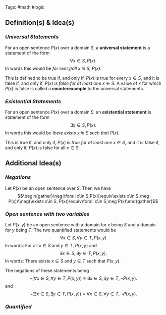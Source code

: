 Tags: #math #logic
## Definition(s) & Idea(s)
### *Universal Statements*
For an open sentence $P(x)$ over a domain $S$, a **universal statement** is a statement of the form$$\forall x\in S,P(x).$$
In words this would be *for every/all $x$ in $S$, $P(x)$*.

This is defined to be true if, and only if, $P(x)$ is true for every  $x\in S$, and it is false if, and only if, $P(x)$ is *false for at least one*  $x\in S$. A value of $x$ for which $P(x)$ is false is called a **counterexample** to the universal statements.
### *Existential Statements*
For an open sentence $P(x)$ over a domain $S$, an **existential statement** is statement of the form$$\exists x\in S, P(x).$$
In words this would be *there exists $x$ in $S$ such that* $P(x)$.

This is true if, and only if, $P(x)$ is *true for at least one* $x\in S$, and it is false if, and only if, $P(x)$ is false for all $x\in S$.
## Additional Idea(s)
### *Negations*
Let $P(x)$ be an open sentence over $S$. Then we have$$\begin{gather}\neg(\forall x\in S,P(x))\equiv\exists x\in S,\neg P(x)\\\neg(\exists x\in S, P(x))\equiv\forall x\in S,\neg P(x)\end{gather}$$
### *Open sentence with two variables*
Let $P(x,y)$ be an open sentence with a domain for $x$ being $S$ and a domain for $y$ being $T$. The two quantified statements would be $$\forall x\in S, \forall y\in T,P(x,y)$$
In words: For all $x\in S$ and $y\in T$, $P(x,y)$ and $$\exists x\in S,\exists y\in T, P(x,y).$$ In words: There exists $x \in S$ and $y\in T$ such that $P(x,y)$.

The negations of these statements being $$\neg(\forall x\in S,\forall y\in T,P(x,y))\equiv\exists x\in S,\exists y\in T,\neg P(x,y).$$and$$\neg(\exists x\in S,\exists y\in T, P(x,y))\equiv\forall x\in S, \forall y\in T,\neg P(x,y).$$
### *Quantified*